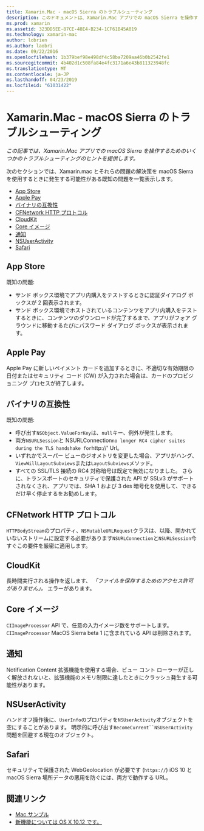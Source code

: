 ```yaml
---
title: Xamarin.Mac - macOS Sierra のトラブルシューティング
description: このドキュメントは、Xamarin.Mac アプリでの macOS Sierra を操作するためのいくつかのトラブルシューティングのヒントを提供します。 ヒントは、Mac App Store、Apple Pay、バイナリの互換性、CFNetwork、CloudKit、および詳細に関連します。
ms.prod: xamarin
ms.assetid: 323DD5EE-87CE-48E4-B234-1CF61B45A019
ms.technology: xamarin-mac
author: lobrien
ms.author: laobri
ms.date: 09/22/2016
ms.openlocfilehash: 1b379bef98e498df4c58ba7209aa46b0b2542fe1
ms.sourcegitcommit: 4b402d1c508fa84e4fc3171a6e43b811323948fc
ms.translationtype: MT
ms.contentlocale: ja-JP
ms.lasthandoff: 04/23/2019
ms.locfileid: "61031422"
---
```

# <a name="xamarinmac---macos-sierra-troubleshooting"></a>Xamarin.Mac - macOS Sierra のトラブルシューティング

_この記事では、Xamarin.Mac アプリでの macOS Sierra を操作するためのいくつかのトラブルシューティングのヒントを提供します。_

次のセクションでは、Xamarin.mac とそれらの問題の解決策を macOS Sierra を使用するときに発生する可能性がある既知の問題を一覧表示します。

- [App Store](#App-Store)
- [Apple Pay](#Apple-Pay)
- [バイナリの互換性](#Binary-Compatibility)
- [CFNetwork HTTP プロトコル](#CFNetwork-HTTP-Protocol)
- [CloudKit](#CloudKit)
- [Core イメージ](#CoreImage)
- [通知](#Notifications)
- [NSUserActivity](#NSUserActivity)
- [Safari](#Safari)

<a name="App-Store" />

## <a name="app-store"></a>App Store

既知の問題:

- サンド ボックス環境でアプリ内購入をテストするときに認証ダイアログ ボックスが 2 回表示されます。
- サンド ボックス環境でホストされているコンテンツをアプリ内購入をテストするときに、コンテンツのダウンロードが完了するまで、アプリがフォア グラウンドに移動するたびにパスワード ダイアログ ボックスが表示されます。

<a name="Apple-Pay" />

## <a name="apple-pay"></a>Apple Pay

Apple Pay に新しいペイメント カードを追加するときに、不適切な有効期限の日付またはセキュリティ コード (CW) が入力された場合は、カードのプロビジョニング プロセスが終了します。

<a name="Binary-Compatibility" />

## <a name="binary-compatibility"></a>バイナリの互換性

既知の問題:

- 呼び出す`NSObject.ValueForKey`は、`null`キー、例外が発生します。
- 両方`NSURLSession`と NSURLConnection` no longer RC4 cipher suites during the TLS handshake for `http://' Url。
- いずれかでスーパー ビューのジオメトリを変更した場合、アプリがハング、`ViewWillLayoutSubviews`または`LayoutSubviews`メソッド。
- すべての SSL/TLS 接続の RC4 対称暗号は既定で無効になりました。 さらに、トランスポートのセキュリティで保護された API が SSLv3 がサポートされなくされ、アプリでは、SHA 1 および 3 des 暗号化を使用して、できるだけ早く停止するをお勧めします。

<a name="CFNetwork-HTTP-Protocol" />

## <a name="cfnetwork-http-protocol"></a>CFNetwork HTTP プロトコル

`HTTPBodyStream`のプロパティ、`NSMutableURLRequest`クラスは、以降、開かれていないストリームに設定する必要があります`NSURLConnection`と`NSURLSession`今すぐこの要件を厳密に適用します。

<a name="CloudKit" />

## <a name="cloudkit"></a>CloudKit

長時間実行される操作を返します、 _「ファイルを保存するためのアクセス許可がありません」。_ エラーがあります。

<a name="CoreImage" />

## <a name="core-image"></a>Core イメージ

`CIImageProcessor` API で、任意の入力イメージ数をサポートします。 `CIImageProcessor` MacOS Sierra beta 1 に含まれている API は削除されます。

<a name="Notifications" />

## <a name="notifications"></a>通知

Notification Content 拡張機能を使用する場合、ビュー コント ローラーが正しく解放されないと、拡張機能のメモリ制限に達したときにクラッシュ発生する可能性があります。

<a name="NSUserActivity" />

## <a name="nsuseractivity"></a>NSUserActivity

ハンドオフ操作後に、`UserInfo`のプロパティを`NSUserActivity`オブジェクトを空にすることがあります。 明示的に呼び出す`BecomeCurrent``NSUserActivity`問題を回避する現在のオブジェクト。

<a name="Safari" />

## <a name="safari"></a>Safari

セキュリティで保護された WebGeolocation が必要です (`https://`) iOS 10 と macOS Sierra 場所データの悪用を防ぐには、両方で動作する URL。







## <a name="related-links"></a>関連リンク

- [Mac サンプル](https://developer.xamarin.com/samples/mac/)
- [新機能については OS X 10.12 です。](https://developer.apple.com/library/prerelease/content/releasenotes/MacOSX/WhatsNewInOSX/Articles/OSXv10.html#//apple_ref/doc/uid/TP40017145-SW1)
